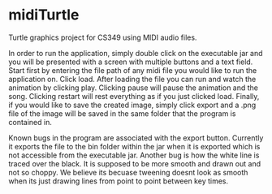 # midiTurtle
Turtle graphics project for CS349 using MIDI audio files.

In order to run the application, simply double click on the executable jar and you will be presented with a screen with multiple buttons
and a text field. Start first by entering the file path of any midi file you would like to run the application on. Click load. After
loading the file you can run and watch the animation by clicking play. Clicking pause will pause the animation and the song. Clicking
restart will rest everything as if you just clicked load. Finally, if you would like to save the created image, simply click export and
a .png file of the image will be saved in the same folder that the program is contained in.

Known bugs in the program are associated with the export button. Currently it exports the file to the bin folder within the jar when it is 
exported which is not accessible from the executable jar. Another bug is how the white line is traced over the black. It is supposed to be more smooth and drawn
out and not so choppy. We believe its becuase tweening doesnt look as smooth when its just drawing lines from point to point between key times.
